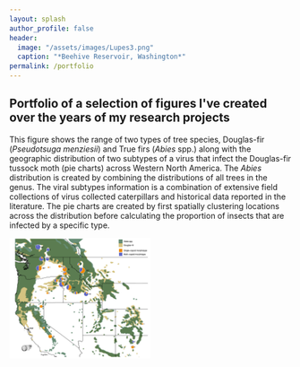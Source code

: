 ```yaml
---
layout: splash
author_profile: false
header:
  image: "/assets/images/Lupes3.png"
  caption: "*Beehive Reservoir, Washington*"
permalink: /portfolio
---
```


## Portfolio of a selection of figures I've created over the years of my research projects

This figure shows the range of two types of tree species, Douglas-fir (*Pseudotsuga menziesii*) and True firs (*Abies* spp.) along with the geographic distribution of two subtypes of a virus that infect the Douglas-fir tussock moth (pie charts) across Western North America.
The *Abies* distribution is created by combining the distributions of all trees in the genus. 
The viral subtypes information is a combination of extensive field collections of virus collected caterpillars and historical data reported in the literature.
The pie charts are created by first spatially clustering locations across the distribution before calculating the proportion of insects that are infected by a specific type. 

<img align="center" width="50%" margin-left="20px" src="/assets/images/morph_dist_map.png">

